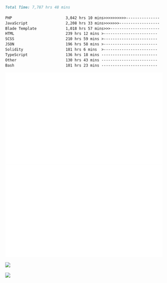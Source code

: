 <!--START_SECTION:waka-->

```markdown
Total Time: 7,787 hrs 48 mins

PHP                        3,042 hrs 10 mins>>>>>>>>>>---------------   38.42 %
JavaScript                 2,208 hrs 33 mins>>>>>>>------------------   27.89 %
Blade Template             1,018 hrs 57 mins>>>----------------------   12.87 %
HTML                       239 hrs 12 mins >------------------------   03.02 %
SCSS                       210 hrs 59 mins >------------------------   02.66 %
JSON                       196 hrs 58 mins >------------------------   02.49 %
Solidity                   181 hrs 6 mins  >------------------------   02.29 %
TypeScript                 136 hrs 18 mins -------------------------   01.72 %
Other                      130 hrs 43 mins -------------------------   01.65 %
Bash                       101 hrs 23 mins -------------------------   01.28 %
```

<!--END_SECTION:waka-->

![](https://raw.githubusercontent.com/DrMaxis/github-stats-transparent/output/generated/overview.svg)
![](https://raw.githubusercontent.com/DrMaxis/github-stats-transparent/output/generated/languages.svg)

![](https://git-readme-stats-drmaxis-projects.vercel.app/api?username=drmaxis&show_icons=true&theme=outrun&count_private=true&show=reviews,discussions_started,discussions_answered,prs_merged,prs_merged_percentage&custom_title=2024%20Github%20Rank)
 
<a href="https://count.getloli.com/"><img src="https://count.getloli.com/get/@:maxis-the-alchemist?theme=rule34"></a>
<!-- https://count.getloli.com/get/@alchemist?theme=rule34 -->
<br>
